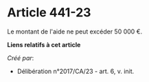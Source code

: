 # Article 441-23

Le montant de l'aide ne peut excéder 50 000 €.

**Liens relatifs à cet article**

_Créé par_:

  - Délibération n°2017/CA/23 - art. 6, v. init.
